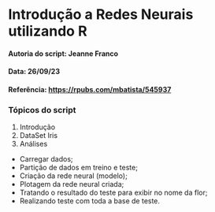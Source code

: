 # Introdução a Redes Neurais utilizando R

#### Autoria do script: Jeanne Franco 
#### Data: 26/09/23 
#### Referência: https://rpubs.com/mbatista/545937 

### Tópicos do script

1. Introdução
2. DataSet Iris
3. Análises
- Carregar dados;
- Partição de dados em treino e teste;
- Criação da rede neural (modelo);
- Plotagem da rede neural criada;
- Tratando o resultado do teste para exibir no nome da flor;
- Realizando teste com toda a base de teste.

